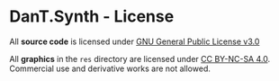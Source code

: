 # DanT.Synth - License

All **source code** is licensed under [GNU General Public License v3.0](LICENSE)

All **graphics** in the `res` directory are licensed under [CC BY-NC-SA 4.0](https://creativecommons.org/licenses/by-nc-sa/4.0/).
Commercial use and derivative works are not allowed.
